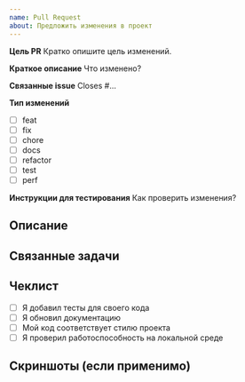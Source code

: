 ```yaml
---
name: Pull Request
about: Предложить изменения в проект
---
```


**Цель PR**
Кратко опишите цель изменений.

**Краткое описание**
Что изменено?

**Связанные issue**
Closes #...

**Тип изменений**
- [ ] feat
- [ ] fix
- [ ] chore
- [ ] docs
- [ ] refactor
- [ ] test
- [ ] perf

**Инструкции для тестирования**
Как проверить изменения?

## Описание

<!-- Опишите, что именно изменяет этот PR -->

## Связанные задачи

<!-- Укажите ссылки на связанные задачи/issues -->

## Чеклист

- [ ] Я добавил тесты для своего кода
- [ ] Я обновил документацию
- [ ] Мой код соответствует стилю проекта
- [ ] Я проверил работоспособность на локальной среде

## Скриншоты (если применимо)

<!-- Добавьте скриншоты, если это поможет понять изменения -->

